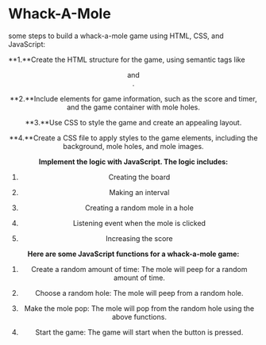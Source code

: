 # Whack-A-Mole
 some steps to build a whack-a-mole game using HTML, CSS, and JavaScript:
 
**1.**Create the HTML structure for the game, using semantic tags like <header> and <main>.

**2.**Include elements for game information, such as the score and timer, and the game container with mole holes.

**3.**Use CSS to style the game and create an appealing layout.

**4.**Create a CSS file to apply styles to the game elements, including the background, mole holes, and mole images.

**Implement the logic with JavaScript. The logic includes:**

1. Creating the board

2. Making an interval

3. Creating a random mole in a hole

4. Listening event when the mole is clicked

5. Increasing the score

**Here are some JavaScript functions for a whack-a-mole game:**

1. Create a random amount of time: The mole will peep for a random amount of time.

2. Choose a random hole: The mole will peep from a random hole.

3. Make the mole pop: The mole will pop from the random hole using the above functions.

4. Start the game: The game will start when the button is pressed.
